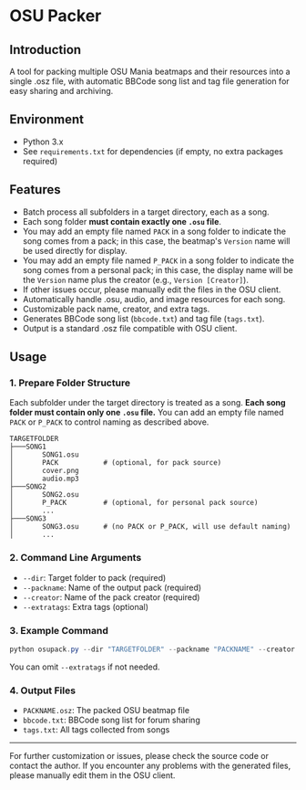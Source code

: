 # OSU Packer

## Introduction
A tool for packing multiple OSU Mania beatmaps and their resources into a single .osz file, with automatic BBCode song list and tag file generation for easy sharing and archiving.

## Environment
- Python 3.x
- See `requirements.txt` for dependencies (if empty, no extra packages required)

## Features
- Batch process all subfolders in a target directory, each as a song.
- Each song folder **must contain exactly one `.osu` file**.
- You may add an empty file named `PACK` in a song folder to indicate the song comes from a pack; in this case, the beatmap's `Version` name will be used directly for display.
- You may add an empty file named `P_PACK` in a song folder to indicate the song comes from a personal pack; in this case, the display name will be the `Version` name plus the creator (e.g., `Version [Creator]`).
- If other issues occur, please manually edit the files in the OSU client.
- Automatically handle .osu, audio, and image resources for each song.
- Customizable pack name, creator, and extra tags.
- Generates BBCode song list (`bbcode.txt`) and tag file (`tags.txt`).
- Output is a standard .osz file compatible with OSU client.

## Usage

### 1. Prepare Folder Structure
Each subfolder under the target directory is treated as a song. **Each song folder must contain only one `.osu` file.**
You can add an empty file named `PACK` or `P_PACK` to control naming as described above.
```
TARGETFOLDER
├───SONG1
│       SONG1.osu
│       PACK           # (optional, for pack source)
│       cover.png
│       audio.mp3
├───SONG2
│       SONG2.osu
│       P_PACK         # (optional, for personal pack source)
│       ...
├───SONG3
│       SONG3.osu      # (no PACK or P_PACK, will use default naming)
│       ...
```

### 2. Command Line Arguments
- `--dir`: Target folder to pack (required)
- `--packname`: Name of the output pack (required)
- `--creator`: Name of the pack creator (required)
- `--extratags`: Extra tags (optional)

### 3. Example Command
```powershell
python osupack.py --dir "TARGETFOLDER" --packname "PACKNAME" --creator "CREATOR" --extratags "tag1 tag2"
```
You can omit `--extratags` if not needed.

### 4. Output Files
- `PACKNAME.osz`: The packed OSU beatmap file
- `bbcode.txt`: BBCode song list for forum sharing
- `tags.txt`: All tags collected from songs

---
For further customization or issues, please check the source code or contact the author. If you encounter any problems with the generated files, please manually edit them in the OSU client.